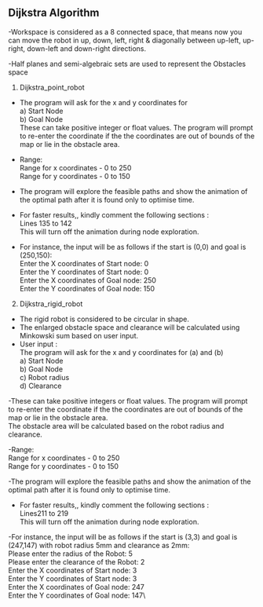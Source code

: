 ## Dijkstra Algorithm

-Workspace is considered as a 8 connected space, that means now you can move the robot in up, down, left, right & diagonally between up-left, up-right, down-left and down-right directions.

-Half planes and semi-algebraic sets are used to represent the Obstacles space

1. Dijkstra_point_robot
  - The program will ask for the x and y coordinates for \
   a) Start Node\
   b) Goal Node\
   These can take positive integer or float values. The program will prompt to re-enter the coordinate if the the coordinates are out of   bounds of the map or lie in the obstacle area.

  - Range:\
  Range for x coordinates - 0 to 250\
  Range for y coordinates - 0 to 150

 - The program will explore the feasible paths and show the animation of the optimal path after it is found only to optimise time.

 - For faster results,, kindly comment the following sections :\
  Lines 135 to 142\
  This will turn off the animation during node exploration.

 - For instance, the input will be as follows if the start is (0,0) and goal is (250,150):\
  Enter the X coordinates of Start node: 0\
  Enter the Y coordinates of Start node: 0\
  Enter the X coordinates of Goal node: 250\
  Enter the Y coordinates of Goal node: 150
  
  2. Dijkstra_rigid_robot
  - The rigid robot is considered to be circular in shape.
  - The enlarged obstacle space and clearance will be calculated using Minkowski sum based on user input.
  - User input :\
  The program will ask for the x and y coordinates for (a) and (b) \
  a) Start Node\
  b) Goal Node\
  c) Robot radius\
  d) Clearance

  -These can take positive integers or float values. The program will prompt to re-enter the coordinate if the the coordinates are out of bounds of the map or lie in the obstacle area.\
The obstacle area will be calculated based on the robot radius and clearance.

  -Range:\
Range for x coordinates - 0 to 250\
Range for y coordinates - 0 to 150

  -The program will explore the feasible paths and show the animation of the optimal path after it is found only to optimise time.

 - For faster results,, kindly comment the following sections :\
  Lines211 to 219\
  This will turn off the animation during node exploration.


  -For instance, the input will be as follows if the start is (3,3) and goal is (247,147) with robot radius 5mm and clearance as 2mm:\
	Please enter the radius of the Robot: 5\
	Please enter the clearance of the Robot: 2\
	Enter the X coordinates of Start node: 3\
	Enter the Y coordinates of Start node: 3\
	Enter the X coordinates of Goal node: 247\
	Enter the Y coordinates of Goal node: 147\
